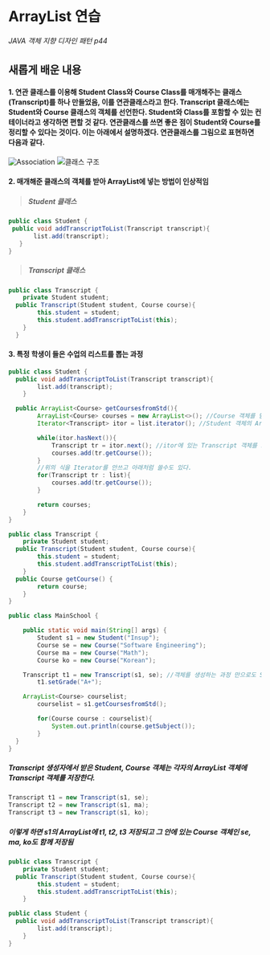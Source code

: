 # ArrayList 연습
###### JAVA 객체 지향 디자인 패턴 p44

## 새롭게 배운 내용

#### 1. 연관 클래스를 이용해 Student Class와 Course Class를 매개해주는 클래스(Transcript)를 하나 만들었음, 이를 연관클래스라고 한다. Transcript 클래스에는 Student와 Course 클래스의 객체를 선언한다. Student와 Class를 포함할 수 있는 컨테이너라고 생각하면 편할 것 같다. 연관클래스를 쓰면 좋은 점이 Student와 Course를 정리할 수 있다는 것이다. 이는 아래에서 설명하겠다. 연관클래스를 그림으로 표현하면 다음과 같다.
![Association](.local/img/association.png)
![클래스 구조](.local/img/Structure.png)

#### 2. 매개해준 클래스의 객체를 받아 ArrayList에 넣는 방법이 인상적임
 > ##### Student 클래스
 ```java
public class Student {
  public void addTranscriptToList(Transcript transcript){
		list.add(transcript);
	}
}
```
 > ##### Transcript 클래스
```java
public class Transcript {
	private Student student;
  public Transcript(Student student, Course course){
  		this.student = student;
  		this.student.addTranscriptToList(this);
  	}
  }
  ```

#### 3. 특정 학생이 들은 수업의 리스트를 뽑는 과정
```java
public class Student {
  public void addTranscriptToList(Transcript transcript){
		list.add(transcript);
	}

  public ArrayList<Course> getCoursesfromStd(){
		ArrayList<Course> courses = new ArrayList<>(); //Course 객체를 담을 ArrayList를 만들고
		Iterator<Transcript> itor = list.iterator(); //Student 객체의 ArrayList에 저장된 Transcript 객체를 Iterator에 넘겨줌

		while(itor.hasNext()){
			Transcript tr = itor.next(); //itor에 있는 Transcript 객체를 또다른 Transcript 변수에 담아줌
			courses.add(tr.getCourse());
		}		
		//위의 식을 Iterator를 안쓰고 아래처럼 쓸수도 있다.		
		for(Transcript tr : list){			
			courses.add(tr.getCourse());			
		}

		return courses;
	}
}
```
```java
public class Transcript {
	private Student student;
  public Transcript(Student student, Course course){
		this.student = student;
		this.student.addTranscriptToList(this); 		
	}
  public Course getCourse() {
		return course;
	}
}
```
```java
public class MainSchool {

	public static void main(String[] args) {
        Student s1 = new Student("Insup");
		Course se = new Course("Software Engineering");
		Course ma = new Course("Math");
		Course ko = new Course("Korean");		

    Transcript t1 = new Transcript(s1, se); //객체를 생성하는 과정 만으로도 Student와 Course의 ArrayList에 이 Transcript 객체가 저장된다.
		t1.setGrade("A+");

    ArrayList<Course> courselist;
		courselist = s1.getCoursesfromStd();

		for(Course course : courselist){
			System.out.println(course.getSubject());
		}
  }
}
```

##### Transcript 생성자에서 받은 Student, Course 객체는 각자의 ArrayList 객체에 Transcript 객체를 저장한다.
```java
Transcript t1 = new Transcript(s1, se);
Transcript t2 = new Transcript(s1, ma);
Transcript t3 = new Transcript(s1, ko);
```
##### 이렇게 하면 s1의 ArrayList에 t1, t2, t3 저장되고 그 안에 있는 Course 객체인 se, ma, ko도 함께 저장됨
```java
public class Transcript {
	private Student student;
  public Transcript(Student student, Course course){
		this.student = student;
		this.student.addTranscriptToList(this); 		
	}
  ```

```java
public class Student {
  public void addTranscriptToList(Transcript transcript){
		list.add(transcript);
	}
}
```
